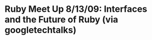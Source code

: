 <!--
id: 174925525
link: http://tumblr.atmos.org/post/174925525/ruby-meet-up-8-13-09-interfaces-and-the-future-of
slug: ruby-meet-up-8-13-09-interfaces-and-the-future-of
date: Sat Aug 29 2009 13:35:59 GMT-0700 (PDT)
publish: 2009-08-029
tags: 
title: Ruby Meet Up 8/13/09: Interfaces and the Future of Ruby (via googletechtalks)
-->


Ruby Meet Up 8/13/09: Interfaces and the Future of Ruby (via googletechtalks)
=============================================================================



